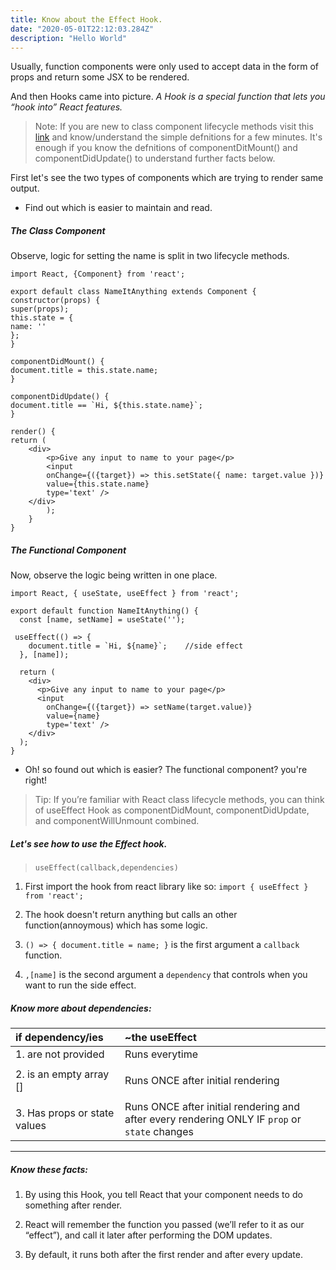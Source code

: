 ```yaml
---
title: Know about the Effect Hook.
date: "2020-05-01T22:12:03.284Z"
description: "Hello World"
---
```


Usually, function components were only used to accept data in the form of props and return some JSX to be rendered.

And then Hooks came into picture.
_A Hook is a special function that lets you “hook into” React features._

> Note: If you are new to class component lifecycle methods visit this [link](https://reactjs.org/docs/react-component.html#the-component-lifecycle) and know/understand the simple defnitions for a few minutes.
> It's enough if you know the defnitions of componentDitMount() and componentDidUpdate() to understand further facts below.

First let's see the two types of components which are trying to render same output.

- Find out which is easier to maintain and read.

##### The Class Component

Observe, logic for setting the name is split in two lifecycle methods.

```
import React, {Component} from 'react';

export default class NameItAnything extends Component {
constructor(props) {
super(props);
this.state = {
name: ''
};
}

componentDidMount() {
document.title = this.state.name;
}

componentDidUpdate() {
document.title == `Hi, ${this.state.name}`;
}

render() {
return (
    <div>
        <p>Give any input to name to your page</p>
        <input
        onChange={({target}) => this.setState({ name: target.value })}
        value={this.state.name}
        type='text' />
    </div>
        );
    }
}
```

##### The Functional Component

Now, observe the logic being written in one place.

```
import React, { useState, useEffect } from 'react';

export default function NameItAnything() {
  const [name, setName] = useState('');

 useEffect(() => {
    document.title = `Hi, ${name}`;    //side effect
  }, [name]);

  return (
    <div>
      <p>Give any input to name to your page</p>
      <input
        onChange={({target}) => setName(target.value)}
        value={name}
        type='text' />
    </div>
  );
}
```

- Oh! so found out which is easier?
  The functional component? you're right!

> Tip: If you’re familiar with React class lifecycle methods, you can think of useEffect Hook as componentDidMount, componentDidUpdate, and componentWillUnmount combined.

##### Let's see how to use the Effect hook.

> `useEffect(callback,dependencies)`

1. First import the hook from react library like so: `import { useEffect } from 'react';`

2. The hook doesn't return anything but calls an other function(annoymous) which has some logic.

3. `() => { document.title = name; }` is the first argument a `callback` function.

4. `,[name]` is the second argument a `dependency` that controls when you want to run the side effect.

##### Know more about dependencies:

| if dependency/ies            | ~the useEffect                                                                                |
| :--------------------------- | :-------------------------------------------------------------------------------------------- |
| 1. are not provided          | Runs everytime                                                                                |
|                              |                                                                                               |
| 2. is an empty array []      | Runs ONCE after initial rendering                                                             |
|                              |                                                                                               |
| 3. Has props or state values | Runs ONCE after initial rendering and after every rendering ONLY IF `prop` or `state` changes |

---

##### Know these facts:

1. By using this Hook, you tell React that your component needs to do something after render.

2. React will remember the function you passed (we’ll refer to it as our “effect”), and call it later after performing the DOM updates.

3. By default, it runs both after the first render and after every update.
